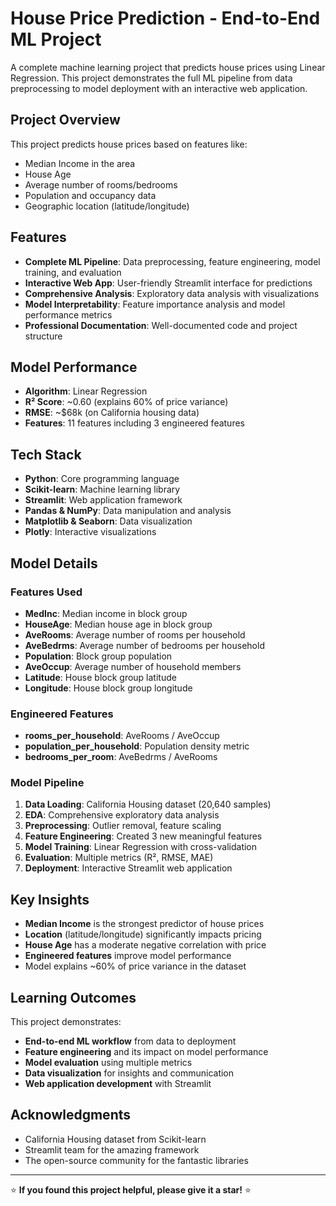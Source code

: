 # House Price Prediction - End-to-End ML Project

A complete machine learning project that predicts house prices using Linear Regression. This project demonstrates the full ML pipeline from data preprocessing to model deployment with an interactive web application.

## Project Overview

This project predicts house prices based on features like:
- Median Income in the area
- House Age
- Average number of rooms/bedrooms
- Population and occupancy data
- Geographic location (latitude/longitude)


## Features

- **Complete ML Pipeline**: Data preprocessing, feature engineering, model training, and evaluation
- **Interactive Web App**: User-friendly Streamlit interface for predictions
- **Comprehensive Analysis**: Exploratory data analysis with visualizations
- **Model Interpretability**: Feature importance analysis and model performance metrics
- **Professional Documentation**: Well-documented code and project structure

## Model Performance

- **Algorithm**: Linear Regression
- **R² Score**: ~0.60 (explains 60% of price variance)
- **RMSE**: ~$68k (on California housing data)
- **Features**: 11 features including 3 engineered features

## Tech Stack

- **Python**: Core programming language
- **Scikit-learn**: Machine learning library
- **Streamlit**: Web application framework
- **Pandas & NumPy**: Data manipulation and analysis
- **Matplotlib & Seaborn**: Data visualization
- **Plotly**: Interactive visualizations


## Model Details

### Features Used
- **MedInc**: Median income in block group
- **HouseAge**: Median house age in block group
- **AveRooms**: Average number of rooms per household
- **AveBedrms**: Average number of bedrooms per household
- **Population**: Block group population
- **AveOccup**: Average number of household members
- **Latitude**: House block group latitude
- **Longitude**: House block group longitude

### Engineered Features
- **rooms_per_household**: AveRooms / AveOccup
- **population_per_household**: Population density metric
- **bedrooms_per_room**: AveBedrms / AveRooms

### Model Pipeline
1. **Data Loading**: California Housing dataset (20,640 samples)
2. **EDA**: Comprehensive exploratory data analysis
3. **Preprocessing**: Outlier removal, feature scaling
4. **Feature Engineering**: Created 3 new meaningful features
5. **Model Training**: Linear Regression with cross-validation
6. **Evaluation**: Multiple metrics (R², RMSE, MAE)
7. **Deployment**: Interactive Streamlit web application

## Key Insights

- **Median Income** is the strongest predictor of house prices
- **Location** (latitude/longitude) significantly impacts pricing
- **House Age** has a moderate negative correlation with price
- **Engineered features** improve model performance
- Model explains ~60% of price variance in the dataset


## Learning Outcomes

This project demonstrates:
- **End-to-end ML workflow** from data to deployment
- **Feature engineering** and its impact on model performance
- **Model evaluation** using multiple metrics
- **Data visualization** for insights and communication
- **Web application development** with Streamlit


## Acknowledgments

- California Housing dataset from Scikit-learn
- Streamlit team for the amazing framework
- The open-source community for the fantastic libraries

---

⭐ **If you found this project helpful, please give it a star!** ⭐
